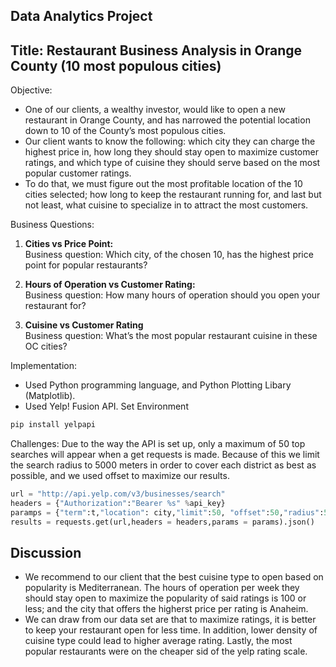 ## Data Analytics Project
## Title: Restaurant Business Analysis in Orange County (10 most populous cities)

Objective:
- One of our clients, a wealthy investor, would like to open a new restaurant in Orange County, and has narrowed the potential location down to 10 of the County’s most populous cities. 
- Our client wants to know the following: which city they can charge the highest price in, how long they should stay open to maximize customer ratings, and which type of cuisine they should serve based on the most popular customer ratings.
- To do that, we must figure out the most profitable location of the 10 cities selected; how long to keep the restaurant running for, and last but not least, what cuisine to specialize in to attract the most customers.

Business Questions:
1. <strong>Cities vs Price Point:</strong> <br>
Business question: Which city, of the chosen 10, has the highest price point for popular restaurants?

2.	<strong>Hours of Operation vs Customer Rating: </strong> <br>
Business question: How many hours of operation should you open your restaurant for?

3.	<strong>Cuisine vs Customer Rating</strong> <br>
Business question: What’s the most popular restaurant cuisine in these OC cities?

Implementation: 
- Used Python programming language, and Python Plotting Libary (Matplotlib). 
- Used Yelp! Fusion API. Set Environment <br>
```python
pip install yelpapi
```
Challenges: Due to the way the API is set up, only a maximum of 50 top searches will appear when a get requests is made. Because of this we limit the search radius to 5000 meters in order to cover each district as best as possible, and we used offset to maximize our results. 
``` python
url = "http://api.yelp.com/v3/businesses/search"
headers = {"Authorization":"Bearer %s" %api_key}
paramps = {"term":t,"location": city,"limit":50, "offset":50,"radius":5000}
results = requests.get(url,headers = headers,params = params).json()
```

## Discussion
- We recommend to our client that the best cuisine type to open based on popularity is Mediterranean. The hours of operation per week they should stay open to maximize the popularity of said ratings is 100 or less; and the city that offers the higherst price per rating is Anaheim.
- We can draw from our data set are that to maximize ratings, it is better to keep your restaurant open for less time. In addition, lower density of cuisine type could lead to higher average rating. Lastly, the most popular restaurants were on the cheaper sid of the yelp rating scale. 
